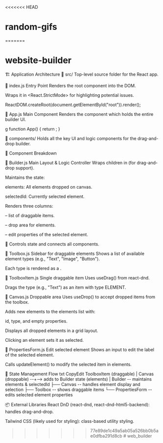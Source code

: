<<<<<<< HEAD
# random-gifs
=======
# website-builder
🏗️ Application Architecture
📁 src/
Top-level source folder for the React app.

📄 index.js
Entry Point
Renders the root <App /> component into the DOM.


Wraps it in <React.StrictMode> for highlighting potential issues.



ReactDOM.createRoot(document.getElementById("root")).render(<App />);


📄 App.js
Main Component
Renders the <Builder /> component which holds the entire builder UI.


g
function App() {
  return <Builder />;
}


📁 components/
Holds all the key UI and logic components for the drag-and-drop builder.

🧱 Component Breakdown

📄 Builder.js
Main Layout & Logic Controller
Wraps children in <DndProvider> (for drag-and-drop support).


Maintains the state:


elements: All elements dropped on canvas.


selectedId: Currently selected element.


Renders three columns:


<Toolbox /> – list of draggable items.


<Canvas /> – drop area for elements.


<PropertiesForm /> – edit properties of the selected element.


🧠 Controls state and connects all components.

📄 Toolbox.js
Sidebar for draggable elements
Shows a list of available element types (e.g., "Text", "Image", "Button").


Each type is rendered as a <ToolboxItem />.



📄 ToolboxItem.js
Single draggable item
Uses useDrag() from react-dnd.


Drags the type (e.g., "Text") as an item with type ELEMENT.



📄 Canvas.js
Droppable area
Uses useDrop() to accept dropped items from the toolbox.


Adds new elements to the elements list with:


id, type, and empty properties.


Displays all dropped elements in a grid layout.


Clicking an element sets it as selected.



📄 PropertiesForm.js
Edit selected element
Shows an input to edit the label of the selected element.


Calls updateElement() to modify the selected item in elements.



🧠 State Management Flow
txt
CopyEdit
ToolboxItem (draggable)
    |
Canvas (droppable) --+--> adds to Builder state (elements)
                      |
Builder -- maintains elements & selectedId
  ├── Canvas -- handles element display and selection
  ├── Toolbox -- shows draggable items
  └── PropertiesForm -- edits selected element properties


📦 External Libraries
React DnD (react-dnd, react-dnd-html5-backend): handles drag-and-drop.


Tailwind CSS (likely used for styling): class-based utility styling.

>>>>>>> 77e89de1c49a5ab05a526bb0b5ae0dfba291d8cb
#   w e b _ b u i l d e r  
 